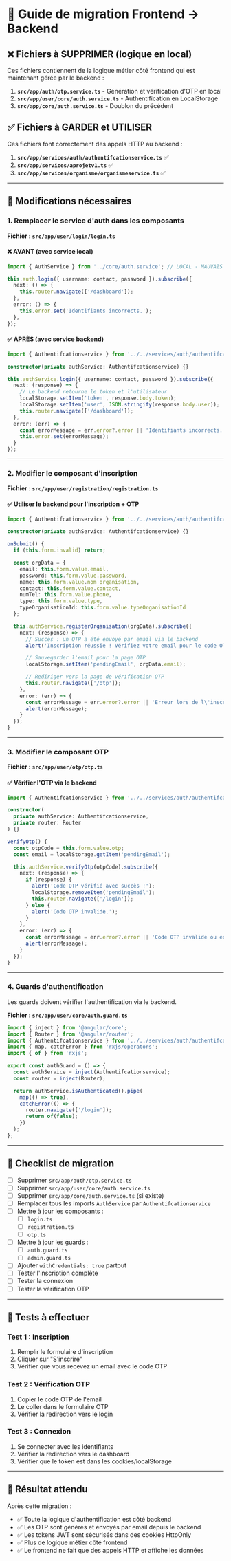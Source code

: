 # 🔄 Guide de migration Frontend → Backend

## ❌ Fichiers à SUPPRIMER (logique en local)

Ces fichiers contiennent de la logique métier côté frontend qui est maintenant gérée par le backend :

1. **`src/app/auth/otp.service.ts`** - Génération et vérification d'OTP en local
2. **`src/app/user/core/auth.service.ts`** - Authentification en LocalStorage
3. **`src/app/core/auth.service.ts`** - Doublon du précédent

## ✅ Fichiers à GARDER et UTILISER

Ces fichiers font correctement des appels HTTP au backend :

1. **`src/app/services/auth/authentifcationservice.ts`** ✅
2. **`src/app/services/aprojetv1.ts`** ✅
3. **`src/app/services/organisme/organismeservice.ts`** ✅

---

## 🔧 Modifications nécessaires

### 1. Remplacer le service d'auth dans les composants

**Fichier : `src/app/user/login/login.ts`**

#### ❌ AVANT (avec service local)

```typescript
import { AuthService } from '../core/auth.service'; // LOCAL - MAUVAIS

this.auth.login({ username: contact, password }).subscribe({
  next: () => {
    this.router.navigate(['/dashboard']);
  },
  error: () => {
    this.error.set('Identifiants incorrects.');
  },
});
```

#### ✅ APRÈS (avec service backend)

```typescript
import { Authentifcationservice } from '../../services/auth/authentifcationservice'; // BACKEND - BON

constructor(private authService: Authentifcationservice) {}

this.authService.login({ username: contact, password }).subscribe({
  next: (response) => {
    // Le backend retourne le token et l'utilisateur
    localStorage.setItem('token', response.body.token);
    localStorage.setItem('user', JSON.stringify(response.body.user));
    this.router.navigate(['/dashboard']);
  },
  error: (err) => {
    const errorMessage = err.error?.error || 'Identifiants incorrects.';
    this.error.set(errorMessage);
  }
});
```

---

### 2. Modifier le composant d'inscription

**Fichier : `src/app/user/registration/registration.ts`**

#### ✅ Utiliser le backend pour l'inscription + OTP

```typescript
import { Authentifcationservice } from '../../services/auth/authentifcationservice';

constructor(private authService: Authentifcationservice) {}

onSubmit() {
  if (this.form.invalid) return;

  const orgData = {
    email: this.form.value.email,
    password: this.form.value.password,
    name: this.form.value.nom_organisation,
    contact: this.form.value.contact,
    numTel: this.form.value.phone,
    type: this.form.value.type,
    typeOrganisationId: this.form.value.typeOrganisationId
  };

  this.authService.registerOrganisation(orgData).subscribe({
    next: (response) => {
      // Succès : un OTP a été envoyé par email via le backend
      alert('Inscription réussie ! Vérifiez votre email pour le code OTP.');

      // Sauvegarder l'email pour la page OTP
      localStorage.setItem('pendingEmail', orgData.email);

      // Rediriger vers la page de vérification OTP
      this.router.navigate(['/otp']);
    },
    error: (err) => {
      const errorMessage = err.error?.error || 'Erreur lors de l\'inscription.';
      alert(errorMessage);
    }
  });
}
```

---

### 3. Modifier le composant OTP

**Fichier : `src/app/user/otp/otp.ts`**

#### ✅ Vérifier l'OTP via le backend

```typescript
import { Authentifcationservice } from '../../services/auth/authentifcationservice';

constructor(
  private authService: Authentifcationservice,
  private router: Router
) {}

verifyOtp() {
  const otpCode = this.form.value.otp;
  const email = localStorage.getItem('pendingEmail');

  this.authService.verifyOtp(otpCode).subscribe({
    next: (response) => {
      if (response) {
        alert('Code OTP vérifié avec succès !');
        localStorage.removeItem('pendingEmail');
        this.router.navigate(['/login']);
      } else {
        alert('Code OTP invalide.');
      }
    },
    error: (err) => {
      const errorMessage = err.error?.error || 'Code OTP invalide ou expiré.';
      alert(errorMessage);
    }
  });
}
```

---

### 4. Guards d'authentification

Les guards doivent vérifier l'authentification via le backend.

**Fichier : `src/app/user/core/auth.guard.ts`**

```typescript
import { inject } from '@angular/core';
import { Router } from '@angular/router';
import { Authentifcationservice } from '../../services/auth/authentifcationservice';
import { map, catchError } from 'rxjs/operators';
import { of } from 'rxjs';

export const authGuard = () => {
  const authService = inject(Authentifcationservice);
  const router = inject(Router);

  return authService.isAuthenticated().pipe(
    map(() => true),
    catchError(() => {
      router.navigate(['/login']);
      return of(false);
    })
  );
};
```

---

## 📝 Checklist de migration

- [ ] Supprimer `src/app/auth/otp.service.ts`
- [ ] Supprimer `src/app/user/core/auth.service.ts`
- [ ] Supprimer `src/app/core/auth.service.ts` (si existe)
- [ ] Remplacer tous les imports `AuthService` par `Authentifcationservice`
- [ ] Mettre à jour les composants :
  - [ ] `login.ts`
  - [ ] `registration.ts`
  - [ ] `otp.ts`
- [ ] Mettre à jour les guards :
  - [ ] `auth.guard.ts`
  - [ ] `admin.guard.ts`
- [ ] Ajouter `withCredentials: true` partout
- [ ] Tester l'inscription complète
- [ ] Tester la connexion
- [ ] Tester la vérification OTP

---

## 🧪 Tests à effectuer

### Test 1 : Inscription

1. Remplir le formulaire d'inscription
2. Cliquer sur "S'inscrire"
3. Vérifier que vous recevez un email avec le code OTP

### Test 2 : Vérification OTP

1. Copier le code OTP de l'email
2. Le coller dans le formulaire OTP
3. Vérifier la redirection vers le login

### Test 3 : Connexion

1. Se connecter avec les identifiants
2. Vérifier la redirection vers le dashboard
3. Vérifier que le token est dans les cookies/localStorage

---

## 🎯 Résultat attendu

Après cette migration :

- ✅ Toute la logique d'authentification est côté backend
- ✅ Les OTP sont générés et envoyés par email depuis le backend
- ✅ Les tokens JWT sont sécurisés dans des cookies HttpOnly
- ✅ Plus de logique métier côté frontend
- ✅ Le frontend ne fait que des appels HTTP et affiche les données

